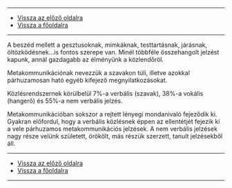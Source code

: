 
---

- [Vissza az előző oldalra](../nyelvtan.md)
- [Vissza a főoldalra](../../../../README.md)

---

A beszéd mellett a gesztusoknak, mimkáknak, testtartásnak, járásnak, öltözködésnek...is fontos szerepe van. Minél többféle összehangolt jelzést kapunk, annál gazdagabb az élményünk a közlendőröl.

Metakommunikációnak nevezzük a szavakon túli, illetve azokkal párhuzamosan ható egyéb kifejező megnyilatkozásokat.

Közlésrendszernek körülbelül 7%-a verbális (szavak), 38%-a vokális (hangerő) és 55%-a nem verbális jelzés.
>
Metakommunikációban sokszor a rejtett lényegi mondanivaló fejeződik ki. 
Gyakran előfordul, hogy a verbális közlésnek éppen az ellentétjét fejezik ki a vele párhuzamos metakommunikációs jelzések.
A nem verbális jelzések nagy része velünk született, örökölt, más részük szerzett, tanult jelzésekből áll.

---

- [Vissza az előző oldalra](../nyelvtan.md)
- [Vissza a főoldalra](../../../../README.md)

---